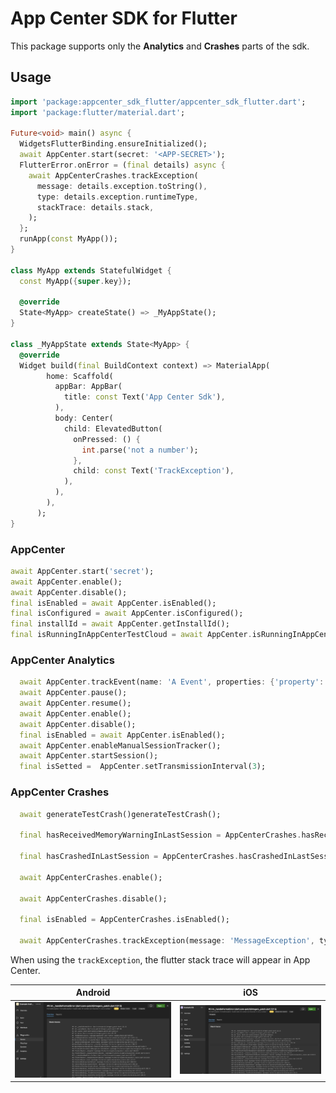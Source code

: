 # App Center SDK for Flutter

This package supports only the **Analytics** and **Crashes** parts of the sdk.

## Usage

```dart
import 'package:appcenter_sdk_flutter/appcenter_sdk_flutter.dart';
import 'package:flutter/material.dart';

Future<void> main() async {
  WidgetsFlutterBinding.ensureInitialized();
  await AppCenter.start(secret: '<APP-SECRET>');
  FlutterError.onError = (final details) async {
    await AppCenterCrashes.trackException(
      message: details.exception.toString(),
      type: details.exception.runtimeType,
      stackTrace: details.stack,
    );
  };
  runApp(const MyApp());
}

class MyApp extends StatefulWidget {
  const MyApp({super.key});

  @override
  State<MyApp> createState() => _MyAppState();
}

class _MyAppState extends State<MyApp> {
  @override
  Widget build(final BuildContext context) => MaterialApp(
        home: Scaffold(
          appBar: AppBar(
            title: const Text('App Center Sdk'),
          ),
          body: Center(
            child: ElevatedButton(
              onPressed: () {
                int.parse('not a number');
              },
              child: const Text('TrackException'),
            ),
          ),
        ),
      );
}
```

### AppCenter

```dart
await AppCenter.start('secret');
await AppCenter.enable();
await AppCenter.disable();
final isEnabled = await AppCenter.isEnabled();
final isConfigured = await AppCenter.isConfigured();
final installId = await AppCenter.getInstallId();
final isRunningInAppCenterTestCloud = await AppCenter.isRunningInAppCenterTestCloud();
```

### AppCenter Analytics

```dart
  await AppCenter.trackEvent(name: 'A Event', properties: {'property':'value'}, flags: 1);
  await AppCenter.pause();
  await AppCenter.resume();
  await AppCenter.enable();
  await AppCenter.disable();
  final isEnabled = await AppCenter.isEnabled();
  await AppCenter.enableManualSessionTracker();
  await AppCenter.startSession();
  final isSetted =  AppCenter.setTransmissionInterval(3);
```

### AppCenter Crashes

```dart
  await generateTestCrash()generateTestCrash();

  final hasReceivedMemoryWarningInLastSession = AppCenterCrashes.hasReceivedMemoryWarningInLastSession();

  final hasCrashedInLastSession = AppCenterCrashes.hasCrashedInLastSession();

  await AppCenterCrashes.enable();

  await AppCenterCrashes.disable();

  final isEnabled = AppCenterCrashes.isEnabled();

  await AppCenterCrashes.trackException(message: 'MessageException', type: MessageException.runtimeType, stackTrace: StackTrace.fromString('stackTraceString'), properties: {'property':'value'});
```

When using the `trackException`, the flutter stack trace will appear in App Center.

|Android|iOS|
| - | - |
|![App Center Android](docs/appcenter-android.png)|![App Center iOS](docs/appcenter-ios.png)|
